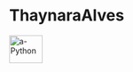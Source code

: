 # ThaynaraAlves
<img align="center" alt="a-Python" height="50" width="60" src="https://img.shields.io/badge/HTML5-E34F26?style=for-the-badge&logo=html5&logoColor=white">

